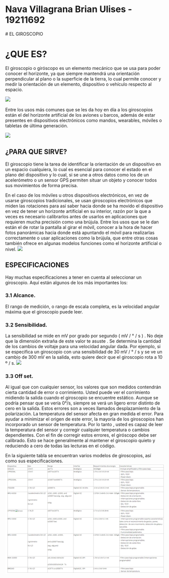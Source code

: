 <h1>Nava Villagrana Brian Ulises - 19211692</h1>
# EL GIROSCOPIO

<h1> ¿QUE ES?</h1>

El giroscopio o giróscopo es un elemento mecánico que se usa para poder conocer el horizonte, ya que siempre mantendrá una orientación perpendicular al plano o la superficie de la tierra, lo cual permite conocer y medir la orientación de un elemento, dispositivo o vehículo respecto al espacio.

![](https://upload.wikimedia.org/wikipedia/commons/c/ca/3D_Gyroscope-es.png)

Entre los usos más comunes que se les da hoy en día a los giroscopios están el del horizonte artificial de los aviones u barcos, además de estar presentes en dispositivos electrónicos como mandos, wearables, móviles o tabletas de última generación.

![](https://i.blogs.es/ac1f6e/giros/840_560.jpg)

<h2> ¿PARA QUE SIRVE?</h2>

El giroscopio tiene la tarea de identificar la orientación de un dispositivo en un espacio cualquiera, lo cual es esencial para conocer el estado en el plano del dispositivo y lo cual, si se une a otros datos como los de un acelerómetro o un sensor GPS permiten situar un objeto y conocer todos sus movimientos de forma precisa.

En el caso de los móviles u otros dispositivos electrónicos, en vez de usarse giroscopios tradicionales, se usan giroscopios electrónicos que miden las rotaciones para así saber hacia donde se ha movido el dispositivo en vez de tener un horizonte artificial en su interior, razón por la que a veces es necesario calibrarlos antes de usarlos en aplicaciones que requieren mucha precisión como una brújula. Entre los usos que se le dan están el de rotar la pantalla al girar el móvil, conocer a la hora de hacer fotos panorámicas hacia donde está apuntando el móvil para realizarlas correctamente o usar aplicaciones como la brújula, que entre otras cosas también ofrece en algunas modelos funciones como el horizonte artificial o nivel.
![](https://www.5hertz.com/image/catalog/tutoriales/arduino/tutorial2/Giros1.jpg)

<h2> ESPECIFICACIONES</h2>

Hay muchas especificaciones a tener en cuenta al seleccionar un giroscopio. Aquí están algunos de los más importantes los:  

### 3.1 Alcance.

El rango de medición, o rango de escala completa, es la velocidad angular máxima que el giroscopio puede leer.  

### 3.2 Sensibilidad.

La sensibilidad se mide en mV por grado por segundo ( mV / ° / s ) . No deje que la dimensión extraña de este valor te asuste . Se determina la cantidad de los cambios de voltaje para una velocidad angular dada. Por ejemplo, si se especifica un giroscopio con una sensibilidad de 30 mV / ° / s y se ve un cambio de 300 mV en la salida, esto quiere decir que el giroscopio rota a 10 º / s.
![](http://www.5hertz.com/image/catalog/tutoriales/arduino/tutorial2/giros5.jpg)
### 3.3 Off set.

Al igual que con cualquier sensor, los valores que son medidos contendrán cierta cantidad de error o corrimiento. Usted puede ver el corrimiento midiendo la salida cuando el giroscopio se encuentre estático. Aunque se podría pensar que se vería 0°/s, siempre se verá un ligero error distinto de cero en la salida. Estos errores son a veces llamados desplazamiento de la polarización. La temperatura del sensor afecta en gran medida el error. Para ayudar a minimizar el origen de este error, la mayoría de los giroscopios han incorporado un sensor de temperatura. Por lo tanto , usted es capaz de leer la temperatura del sensor y corregir cualquier temperatura o cambios dependientes. Con el fin de corregir estos errores, el giróscopo debe ser calibrado. Esto se hace generalmente al mantener el giroscopio quieto y reduciendo a cero de todas las lecturas en el código.

En la siguiente tabla se encuentran varios modelos de giroscopios, así como sus especificaciones.
![](/Imagenes/tablagiroscopio.png)
